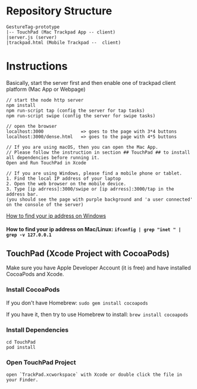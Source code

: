 # Repository Structure
```
GestureTag-prototype
|-- TouchPad (Mac Trackpad App -- client)
|server.js (server)
|trackpad.html (Mobile Trackpad --  client)
```

# Instructions
Basically, start the server first and then enable one of trackpad client platform (Mac App or Webpage)
```
// start the node http server
npm install
npm run-script tap (config the server for tap tasks)
npm run-script swipe (config the server for swipe tasks)

// open the browser
localhost:3000				=> goes to the page with 3*4 buttons
localhost:3000/dense.html 	=> goes to the page with 4*5 buttons

// If you are using macOS, then you can open the Mac App.
// Please follow the instruction in section ## TouchPad ## to install all dependencies before running it.  
Open and Run TouchPad in Xcode

// If you are using Windows, please find a mobile phone or tablet.
1. Find the local IP address of your laptop
2. Open the web browser on the mobile device.
3. Type [ip adrress]:3000/swipe or [ip adrress]:3000/tap in the address bar.
(you should see the page with purple background and 'a user connected' on the console of the server)
```
[How to find your ip address on Windows](https://www.digitalcitizen.life/find-ip-address-windows)
#### How to find your ip address on Mac/Linux: ``ifconfig | grep "inet " | grep -v 127.0.0.1``
## TouchPad (Xcode Project with CocoaPods)
Make sure you have Apple Developer Account (it is free) and have installed CocoaPods and Xcode.

### Install CocoaPods
If you don't have Homebrew:
`sudo gem install cocoapods`

If you have it, then try to use Homebrew to install:
``brew install cocoapods``

### Install Dependencies
```
cd TouchPad
pod install
```

### Open TouchPad Project
```
open `TrackPad.xcworkspace` with Xcode or double click the file in your Finder.
```
